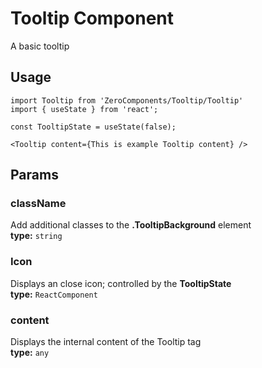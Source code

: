 # Tooltip Component

A basic tooltip

## Usage
```
import Tooltip from 'ZeroComponents/Tooltip/Tooltip'
import { useState } from 'react';
```

`const TooltipState = useState(false);`

```
<Tooltip content={This is example Tooltip content} />
```
## Params

### className
Add additional classes to the **.TooltipBackground** element   
**type:** `string`  

### Icon
Displays an close icon; controlled by the **TooltipState**  
**type:** `ReactComponent`  

### content
Displays the internal content of the Tooltip tag  
**type:** `any`
